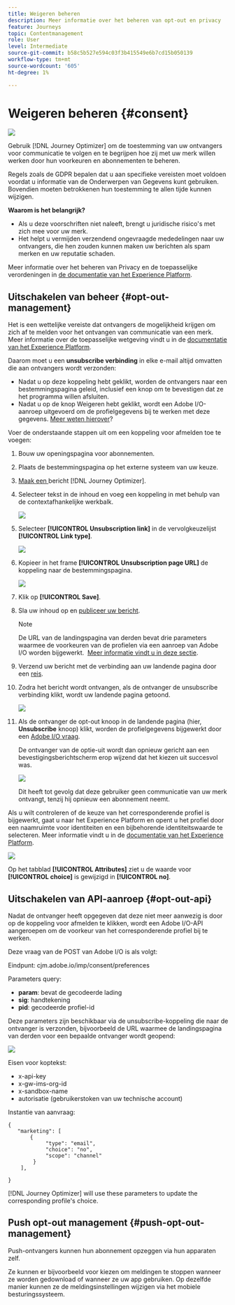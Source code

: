 ```yaml
---
title: Weigeren beheren
description: Meer informatie over het beheren van opt-out en privacy
feature: Journeys
topic: Contentmanagement
role: User
level: Intermediate
source-git-commit: b58c5b527e594c03f3b415549e6b7cd15b050139
workflow-type: tm+mt
source-wordcount: '605'
ht-degree: 1%

---
```


# Weigeren beheren {#consent}

![](assets/do-not-localize/badge.png)

Gebruik [!DNL Journey Optimizer] om de toestemming van uw ontvangers voor communicatie te volgen en te begrijpen hoe zij met uw merk willen werken door hun voorkeuren en abonnementen te beheren. <!--Their preferences and subscriptions are handled through Consent management.-->

Regels zoals de GDPR bepalen dat u aan specifieke vereisten moet voldoen voordat u informatie van de Onderwerpen van Gegevens kunt gebruiken. Bovendien moeten betrokkenen hun toestemming te allen tijde kunnen wijzigen.

**Waarom is het belangrijk?**

* Als u deze voorschriften niet naleeft, brengt u juridische risico&#39;s met zich mee voor uw merk.
* Het helpt u vermijden verzendend ongevraagde mededelingen naar uw ontvangers, die hen zouden kunnen maken uw berichten als spam merken en uw reputatie schaden.

Meer informatie over het beheren van Privacy en de toepasselijke verordeningen in [de documentatie van het Experience Platform](https://experienceleague.adobe.com/docs/experience-platform/privacy/home.html?lang=nl).

<!--* Recipients should be able to opt-in/opt-out from receiving electronic communication through one or more channel
* Recipients expect the brand to offer preference centre capability that controls how brand should engage with them (example: channel of communication, invasive and non-invasive tracking etc). This helps to fulfil regulatory obligations and also facilitates quality engagement with recipient. 
* The third category is the capability to offer subscription to recipients (newsletter, etc)-->

## Uitschakelen van beheer {#opt-out-management}

Het is een wettelijke vereiste dat ontvangers de mogelijkheid krijgen om zich af te melden voor het ontvangen van communicatie van een merk. Meer informatie over de toepasselijke wetgeving vindt u in de [documentatie van het Experience Platform](https://experienceleague.adobe.com/docs/experience-platform/privacy/regulations/overview.html?lang=en#regulations).

Daarom moet u een **unsubscribe verbinding** in elke e-mail altijd omvatten die aan ontvangers wordt verzonden:
* Nadat u op deze koppeling hebt geklikt, worden de ontvangers naar een bestemmingspagina geleid, inclusief een knop om te bevestigen dat ze het programma willen afsluiten.
* Nadat u op de knop Weigeren hebt geklikt, wordt een Adobe I/O-aanroep uitgevoerd om de profielgegevens bij te werken met deze gegevens. [Meer weten hierover](#consent-service-api)?

Voer de onderstaande stappen uit om een koppeling voor afmelden toe te voegen:

1. Bouw uw openingspagina voor abonnementen.
1. Plaats de bestemmingspagina op het externe systeem van uw keuze.
1. [Maak een ](../../help/using/create-message.md) bericht  [!DNL Journey Optimizer].

   <!--The link to your landing page should contain a static URL and the profile ID.-->

1. Selecteer tekst in de inhoud en voeg een koppeling in met behulp van de contextafhankelijke werkbalk.

   ![](assets/opt-out-insert-link.png)

1. Selecteer **[!UICONTROL Unsubscription link]** in de vervolgkeuzelijst **[!UICONTROL Link type]**.

   ![](assets/opt-out-link-type.png)

1. Kopieer in het frame **[!UICONTROL Unsubscription page URL]** de koppeling naar de bestemmingspagina.

   ![](assets/opt-out-link-url.png)

1. Klik op **[!UICONTROL Save]**.

1. Sla uw inhoud op en [publiceer uw bericht](../../help/using/publish-manage-message.md).

   >[!NOTE]
   >
   >De URL van de landingspagina van derden bevat drie parameters waarmee de voorkeuren van de profielen via een aanroep van Adobe I/O worden bijgewerkt. &#x200B; [Meer informatie vindt u in deze sectie](#consent-service-api).

1. Verzend uw bericht met de verbinding aan uw landende pagina door een [reis](building-journeys/journey.md).

1. Zodra het bericht wordt ontvangen, als de ontvanger de unsubscribe verbinding klikt, wordt uw landende pagina getoond.

   ![](assets/opt-out-lp-example.png)

1. Als de ontvanger de opt-out knoop in de landende pagina (hier, **Unsubscribe** knoop) klikt, worden de profielgegevens bijgewerkt door een [Adobe I/O vraag](#opt-out-api).

   De ontvanger van de optie-uit wordt dan opnieuw gericht aan een bevestigingsberichtscherm erop wijzend dat het kiezen uit succesvol was.

   ![](assets/opt-out-confirmation-example.png)

   Dit heeft tot gevolg dat deze gebruiker geen communicatie van uw merk ontvangt, tenzij hij opnieuw een abonnement neemt.

Als u wilt controleren of de keuze van het corresponderende profiel is bijgewerkt, gaat u naar het Experience Platform en opent u het profiel door een naamruimte voor identiteiten en een bijbehorende identiteitswaarde te selecteren. Meer informatie vindt u in de [documentatie van het Experience Platform](https://experienceleague.adobe.com/docs/experience-platform/profile/ui/user-guide.html?lang=en#getting-started).

![](assets/opt-out-profile-choice.png)

Op het tabblad **[!UICONTROL Attributes]** ziet u de waarde voor **[!UICONTROL choice]** is gewijzigd in **[!UICONTROL no]**.

<!--The opt-out URL is resolved upon each recipient receiving the message. It is then personalized with the relevant encrypted parameters (profile ID, profile name, journey ID, sandbox ID, and message execution ID).-->

## Uitschakelen van API-aanroep {#opt-out-api}

Nadat de ontvanger heeft opgegeven dat deze niet meer aanwezig is door op de koppeling voor afmelden te klikken, wordt een Adobe I/O-API <!--Consent service API to capture the encrypted data and-->aangeroepen om de voorkeur van het corresponderende profiel bij te werken.

Deze vraag van de POST van Adobe I/O is als volgt:

Eindpunt: cjm.adobe.io/imp/consent/preferences

Parameters query:
* **param**: bevat de gecodeerde lading
* **sig**: handtekening  <!--which signature?-->
* **pid**: gecodeerde profiel-id

Deze parameters zijn beschikbaar via de unsubscribe-koppeling die naar de ontvanger is verzonden, bijvoorbeeld de URL waarmee de landingspagina van derden voor een bepaalde ontvanger wordt geopend:

![](assets/opt-out-parameters.png)

<!--QUESTION: How do you get the URL built for each recipient? Do you have to wait until each targeted recipient receives the unsubscribe link or can you deduce it in advance? Is it done automatically upon the API call or do you have to do something manually for each profile? In other words will the LP automatically include the 3 parameters or do you have to insert something manually? Still not completely clear-->

Eisen voor koptekst:
* x-api-key
* x-gw-ims-org-id
* x-sandbox-name
* autorisatie (gebruikerstoken van uw technische account) <!--How do you find this information? And other header elements?-->

Instantie van aanvraag:

```
{
   "marketing": [
       {
            "type": "email",           
            "choice": "no",          
            "scope": "channel"       
        }
    ],
 
}
```

<!--The Consent service /-->[!DNL Journey Optimizer] will <!--decrypt and-->use these parameters to update the corresponding profile's choice. <!--and provide an answer back to the landing page.-->

## Push opt-out management {#push-opt-out-management}

Push-ontvangers kunnen hun abonnement opzeggen via hun apparaten zelf.

Ze kunnen er bijvoorbeeld voor kiezen om meldingen te stoppen wanneer ze worden gedownload of wanneer ze uw app gebruiken. Op dezelfde manier kunnen ze de meldingsinstellingen wijzigen via het mobiele besturingssysteem.

